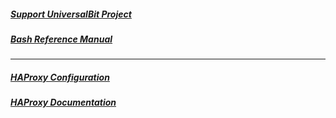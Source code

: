 ##### [Support UniversalBit Project](https://github.com/universalbit-dev/universalbit-dev/tree/main/support)
##### [Bash Reference Manual](https://www.gnu.org/software/bash/manual/html_node/index.html)

---

##### [HAProxy Configuration](https://github.com/universalbit-dev/universalbit-dev/blob/main/haproxy/haproxy.md)
##### [HAProxy Documentation](https://www.haproxy.com/)
